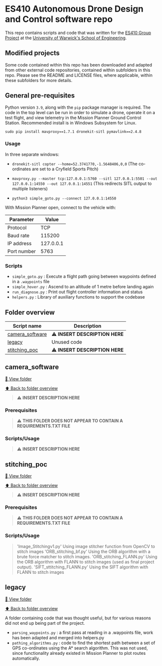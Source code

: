 # ES410 Autonomous Drone Design and Control software repo

This repo contains scripts and code that was written for the [ES410 Group Project](https://warwick.ac.uk/services/aro/dar/quality/modules/undergraduate/es/es410/) at the [University of Warwick's School of Engineering](https://warwick.ac.uk/fac/sci/eng/).

## Modified projects

Some code contained within this repo has been downloaded and adapted from other external code repositories, contained within subfolders in this repo. Please see the README and LICENSE files, where applicable, within these subfolders for more details.

## General pre-requisites

Python version `3.9`, along with the `pip` package manager is required. The code in the top level can be run in order to simulate a drone, operate it on a test flight, and view telemetry in the Mission Planner Ground Control Station. Recommended install is in Windows Subsystem for Linux.

`sudo pip install mavproxy==1.7.1 dronekit-sitl pymavlink==2.4.8`

### Usage

In three separate windows:

- `dronekit-sitl copter --home=52.3741770,-1.5648406,0,0` (The co-ordinates are set to a Cryfield Sports Pitch)

- `mavproxy.py --master tcp:127.0.0.1:5760 --sitl 127.0.0.1:5501 --out 127.0.0.1:14550 --out 127.0.0.1:14551` (This redirects SITL output to multiple listeners)

- `python3 simple_goto.py --connect 127.0.0.1:14550`

With Mission Planner open, connect to the vehicle with:

| Parameter | Value |
| --- | --- |
| Protocol | TCP |
| Baud rate | 115200 |
| IP address | 127.0.0.1 |
| Port number | 5763 |

### Scripts

- `simple_goto.py` : Execute a flight path going between waypoints defined in a `.waypoints` file
- `simple_hover.py` : Ascend to an altitude of 1 metre before landing again
- `run_diagnose.py` : Print out flight controller information and status
- `helpers.py` : Library of auxiliary functions to support the codebase

## Folder overview

| Script name | Description |
| --- | --- |
| [camera_software](#camera_software) | :warning: **INSERT DESCRIPTION HERE** |
| [legacy](#legacy) | Unused code |
| [stitching_poc](#stitching_poc) | :warning: **INSERT DESCRIPTION HERE** |

## camera_software

[:open_file_folder: View folder](https://github.com/DeadRed6/es410-droneproject/tree/master/camera_software)

[:arrow_up: Back to folder overview](#folder-overview)

> :warning: **INSERT DESCRIPTION HERE**

### Prerequisites

> :warning: **THIS FOLDER DOES NOT APPEAR TO CONTAIN A REQUIREMENTS.TXT FILE**

### Scripts/Usage

> :warning: **INSERT DESCRIPTION HERE**


## stitching_poc

[:open_file_folder: View folder](https://github.com/DeadRed6/es410-droneproject/tree/master/stitching_poc)

[:arrow_up: Back to folder overview](#folder-overview)

> :warning: **INSERT DESCRIPTION HERE**

### Prerequisites

> :warning: **THIS FOLDER DOES NOT APPEAR TO CONTAIN A REQUIREMENTS.TXT FILE**

### Scripts/Usage

> 'Image_Stitchingv1.py' Using image stitcher function from OpenCV to stitch images
> 'ORB_stitching_bf.py'  Using the ORB algorithm with a brute force matcher to stitch images.
> 'ORB_stitching_FLANN.py' Using the ORB algorithm with FLANN to stitch images (used as final project output).
> 'SIFT_sttitching_FLANN.py' Using the SIFT algorithm with FLANN to stitch images


## legacy

[:open_file_folder: View folder](https://github.com/DeadRed6/es410-droneproject/tree/master/legacy)

[:arrow_up: Back to folder overview](#folder-overview)

A folder containing code that was thought useful, but for various reasons did not end up being part of the project.
- `parsing_waypoints.py` : a first pass at reading in a .waypoints file, work has been adapted and merged into helpers.py
- `pathing_algorithms.py` : code to find the shortest path between a set of GPS co-ordinates using the A* search algorithm. This was not used, since functionality already existed in Mission Planner to plot routes automatically. 
